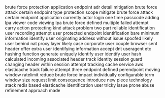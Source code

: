 brute force protection application endpoint adr detail mitigation brute force attack certain endpoint type protection scope mitigate brute force attack certain endpoint application currently actor login one time passcode adding lpa viewer code viewing lpa brute force defined multiple failed attempt carry action protecting kind attack problem two part reliable identification user recording attempt user protected endpoint identification bare minimum information identify user originating address without issue spoofed likely user behind nat proxy layer likely case corporate user couple browser sent header offer extra user identifying information accept dnt useragent etc hashing function generate uniquely identify user identify user hash calculated incoming associated header track identity session guard changing header within session attempt tracking cache service aws elasticache track failure attempt three endpoint defined perendpoint moving window ratelimit reduce brute force impact individually configurable term window size request limit consequence introduce new piece technology stack redis based elasticache identification user tricky issue prone abuse refinement approach made